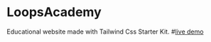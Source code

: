 # LoopsAcademy
Educational website made with
Tailwind Css Starter Kit.
#[live demo](https://loopsacademy.netlify.app/index.html)
